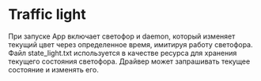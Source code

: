 # Traffic light
При запуске App включает светофор и daemon, который изменяет текущий цвет через определенное время, имитируя работу светофора. Файл state_light.txt используется в качестве ресурса для хранения текущего состояния светофора. Драйвер может запрашивать текущее состояние и изменять его. 
